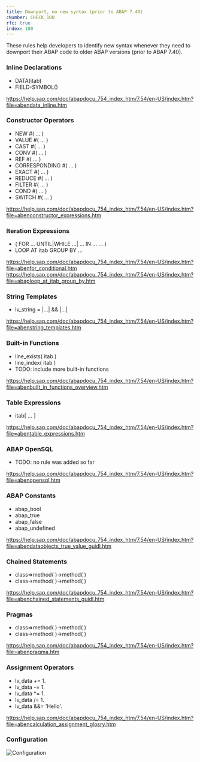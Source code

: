 ```yaml
---
title: Downport, no new syntax (prior to ABAP 7.40)
cNumber: CHECK_100
rfc: true
index: 100
---
```


These rules help developers to identify new syntax whenever they need to downport their ABAP code to older ABAP versions (prior to ABAP 7.40).

### Inline Declarations
* DATA(itab)
* FIELD-SYMBOL(<fs>)

https://help.sap.com/doc/abapdocu_754_index_htm/7.54/en-US/index.htm?file=abendata_inline.htm

### Constructor Operators

* NEW #( ... )
* VALUE #( ... )
* CAST #( ... )
* CONV #( ... )
* REF #( ... )
* CORRESPONDING #( ... )
* EXACT #( ... )
* REDUCE #( ... )
* FILTER #( ... )
* COND #( ... )
* SWITCH #( ... )

https://help.sap.com/doc/abapdocu_754_index_htm/7.54/en-US/index.htm?file=abenconstructor_expressions.htm

### Iteration Expressions
* ( FOR ... UNTIL|WHILE ...| ... IN ... ... )
* LOOP AT itab GROUP BY ...

https://help.sap.com/doc/abapdocu_754_index_htm/7.54/en-US/index.htm?file=abenfor_conditional.htm
https://help.sap.com/doc/abapdocu_754_index_htm/7.54/en-US/index.htm?file=abaploop_at_itab_group_by.htm

### String Templates
* lv_string = |...| && |...|

https://help.sap.com/doc/abapdocu_754_index_htm/7.54/en-US/index.htm?file=abenstring_templates.htm

### Built-in Functions
* line_exists( itab )
* line_index( itab )
* TODO: include more built-in functions

https://help.sap.com/doc/abapdocu_754_index_htm/7.54/en-US/index.htm?file=abenbuilt_in_functions_overview.htm

### Table Expressions
* itab[ ... ]

https://help.sap.com/doc/abapdocu_754_index_htm/7.54/en-US/index.htm?file=abentable_expressions.htm

### ABAP OpenSQL
* TODO: no rule was added so far

https://help.sap.com/doc/abapdocu_754_index_htm/7.54/en-US/index.htm?file=abenopensql.htm

### ABAP Constants
* abap_bool
* abap_true
* abap_false
* abap_undefined

https://help.sap.com/doc/abapdocu_754_index_htm/7.54/en-US/index.htm?file=abendataobjects_true_value_guidl.htm

### Chained Statements
* class=>method( )->method( )
* class->method( )->method( )

https://help.sap.com/doc/abapdocu_754_index_htm/7.54/en-US/index.htm?file=abenchained_statements_guidl.htm

### Pragmas
* class=>method( )->method( )
* class->method( )->method( )

https://help.sap.com/doc/abapdocu_754_index_htm/7.54/en-US/index.htm?file=abenpragma.htm

### Assignment Operators
* lv_data += 1.
* lv_data -= 1.
* lv_data *= 1.
* lv_data /= 1.
* lv_data &&= 'Hello'.

https://help.sap.com/doc/abapdocu_754_index_htm/7.54/en-US/index.htm?file=abencalculation_assignment_glosry.htm

### Configuration
![Configuration](/img/100_conf.png)
